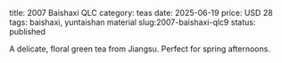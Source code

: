 title: 2007 Baishaxi QLC
category: teas
date: 2025-06-19
price: USD 28
tags: baishaxi, yuntaishan material
slug:2007-baishaxi-qlc9
status: published

A delicate, floral green tea from Jiangsu. Perfect for spring afternoons.
